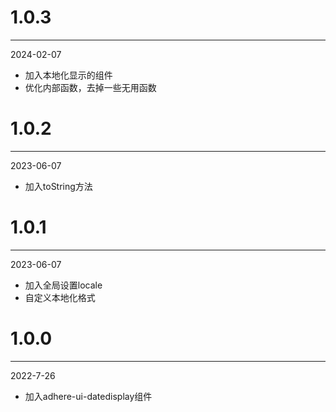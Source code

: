 # 1.0.3

***

2024-02-07

* 加入本地化显示的组件
* 优化内部函数，去掉一些无用函数

# 1.0.2

***

2023-06-07

* 加入toString方法

# 1.0.1

***

2023-06-07

* 加入全局设置locale
* 自定义本地化格式

# 1.0.0

***

2022-7-26

* 加入adhere-ui-datedisplay组件
